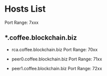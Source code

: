 # Hosts List

Port Range: 7xxx

## *.coffee.blockchain.biz

- rca.coffee.blockchain.biz
Port Range: 70xx

- peer0.coffee.blockchain.biz
Port Range: 71xx

- peer1.coffee.blockchain.biz
Port Range: 72xx
